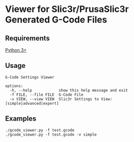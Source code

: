 # Viewer for Slic3r/PrusaSlic3r Generated G-Code Files

## Requirements

[Python 3+](https://www.python.org/downloads/)

## Usage

```shell
G-Code Settings Viewer

options:
  -h, --help            show this help message and exit
  -f FILE, --file FILE  G-Code File
  -v VIEW, --view VIEW  Slic3r Settings to View: [simple|advanced|expert]
```

## Examples

```shell
./gcode_viewer.py -f test.gcode
./gcode_viewer.py -f test.gcode -v simple
```
